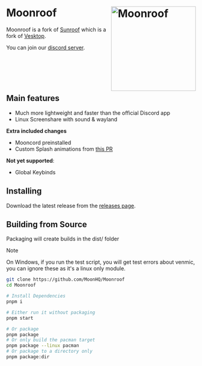 # Moonroof [<img src="https://api.serversmp.xyz/upload/6696ae127036ecb33d717ada.webp" width="225" align="right" alt="Moonroof">](https://github.com/MoonHQ/Moonroof)

Moonroof is a fork of [Sunroof](https://github.com/verticalsync/Sunroof) which is a fork of [Vesktop](https://github.com/Vencord/Vesktop).

You can join our [discord server](https://discord.com/invite/zXnVNWjwvy).<br><br></br></br></br></br>

## Main features

-   Much more lightweight and faster than the official Discord app
-   Linux Screenshare with sound & wayland

**Extra included changes**

-   Mooncord preinstalled
-   Custom Splash animations from [this PR](https://github.com/Vencord/Vesktop/pull/355)

**Not yet supported**:

-   Global Keybinds

## Installing

Download the latest release from the [releases page](https://github.com/MoonHQ/Moonroof/releases).

## Building from Source

Packaging will create builds in the dist/ folder

> [!NOTE]
> On Windows, if you run the test script, you will get test errors about venmic, you can ignore these as it's a linux only module.

```sh
git clone https://github.com/MoonHQ/Moonroof
cd Moonroof

# Install Dependencies
pnpm i

# Either run it without packaging
pnpm start

# Or package
pnpm package
# Or only build the pacman target
pnpm package --linux pacman
# Or package to a directory only
pnpm package:dir
```
